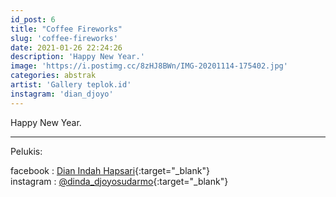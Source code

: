 ```yaml
---
id_post: 6
title: "Coffee Fireworks"
slug: 'coffee-fireworks'
date: 2021-01-26 22:24:26
description: 'Happy New Year.'
image: 'https://i.postimg.cc/8zHJ8BWn/IMG-20201114-175402.jpg'
categories: abstrak
artist: 'Gallery teplok.id'
instagram: 'dian_djoyo'
---
```


Happy New Year.

<hr>

Pelukis:

facebook : [Dian Indah Hapsari](https://www.facebook.com/dinda.djoyosudarmo){:target="_blank"}  
instagram : [@dinda_djoyosudarmo](https://www.instagram.com/dinda_djoyosudarmo/){:target="_blank"}
